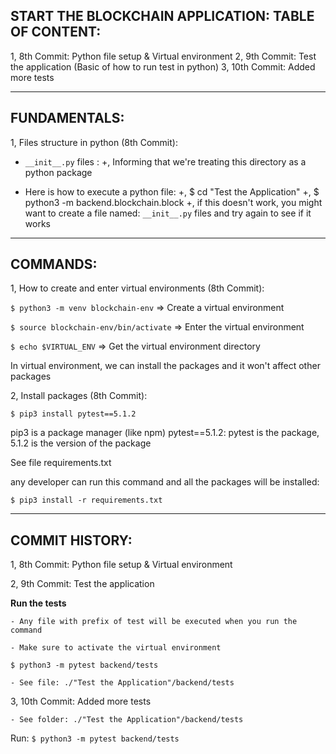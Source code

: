 ## START THE BLOCKCHAIN APPLICATION: TABLE OF CONTENT:

1, 8th Commit: Python file setup & Virtual environment
2, 9th Commit: Test the application (Basic of how to run test in python)
3, 10th Commit: Added more tests

---

## FUNDAMENTALS:

1, Files structure in python (8th Commit):

- `__init__.py` files :
  +, Informing that we're treating this directory as a python package

- Here is how to execute a python file:
  +, $ cd "Test the Application"
  +, $ python3 -m backend.blockchain.block
  +, if this doesn't work, you might want to create a file named: `__init__.py` files
  and try again to see if it works

---

## COMMANDS:

1, How to create and enter virtual environments (8th Commit):

`$ python3 -m venv blockchain-env`
=> Create a virtual environment

`$ source blockchain-env/bin/activate`
=> Enter the virtual environment

`$ echo $VIRTUAL_ENV`
=> Get the virtual environment directory

In virtual environment, we can install the packages and it won't affect
other packages

2, Install packages (8th Commit):

`$ pip3 install pytest==5.1.2`

pip3 is a package manager (like npm)
pytest==5.1.2: pytest is the package, 5.1.2 is the version of the package

See file requirements.txt

any developer can run this command and all the packages will be installed:

`$ pip3 install -r requirements.txt`

---

## COMMIT HISTORY:

1, 8th Commit: Python file setup & Virtual environment

2, 9th Commit: Test the application

**Run the tests**

    - Any file with prefix of test will be executed when you run the command

    - Make sure to activate the virtual environment

`$ python3 -m pytest backend/tests`

    - See file: ./"Test the Application"/backend/tests

3, 10th Commit: Added more tests

    - See folder: ./"Test the Application"/backend/tests

Run: `$ python3 -m pytest backend/tests`
